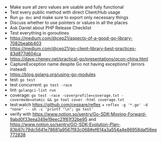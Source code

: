 - Make sure all zero values are usable and fully functional
- Test every public method with direct Client/Hub usage
- Run `go doc` and make sure to export only necessary things
- Discuss whether to use pointers or values in all the places
- Ask Daniel about PHP Release Checklist
- Test everything in goroutines
- https://medium.com/@cep21/aspects-of-a-good-go-library-7082beabb403
- https://medium.com/@cep21/go-client-library-best-practices-83d877d604ca
- https://dave.cheney.net/practical-go/presentations/qcon-china.html
- CaptureException name despite Go not having exceptions? (errors instead)
- https://blog.golang.org/using-go-modules
- test: `go test`
- test concurrent: `go test -race`
- lint: `golangci-lint run`
- coverage: `go test -race -coverprofile=coverage.txt -covermode=atomic && go tool cover -html coverage.txt`
- test:watch https://github.com/cespare/reflex + `reflex -g '*.go' -d "none" -- sh -c 'printf "\n"; go test'`
- verify with https://www.notion.so/sentry/Go-SDK-Moving-Forward-9abd0f33eea349e19eec21f61f32be95 and https://www.notion.so/sentry/GO-SDK-Evolution-Plan-83b67c79dc5641e78681a9567f83c068#ef614a3a554a4e86958daf56ee772838
